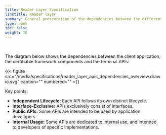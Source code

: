 ```yaml
---
title: Reader Layer Specification
linktitle: Reader layer
summary: General presentation of the dependencies between the different Terminal APIs.
type: book
toc: false
weight: 10
---
```


<br>

The diagram below shows the dependencies between the client application, the certifiable framework components and the 
terminal APIs:

{{< figure src="/media/specifications/reader_layer_apis_dependencies_overview.drawio.svg" caption="" numbered="" >}}

Key points:
* **Independent Lifecycle:** Each API follows its own distinct lifecycle.
* **Interface-Exclusive:** APIs exclusively consist of interfaces.
* **Public APIs:** Some APIs are intended to be used by application developers.
* **Internal Usage:** Some APIs are dedicated to internal use, and intended to developers of specific implementations.
